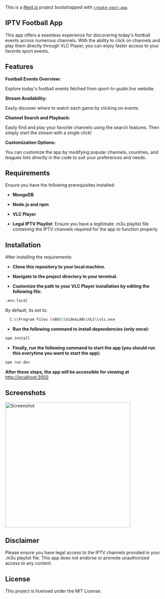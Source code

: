 This is a [Next.js](https://nextjs.org/) project bootstrapped with [`create-next-app`](https://github.com/vercel/next.js/tree/canary/packages/create-next-app).

## IPTV Football App
This app offers a seamless experience for discovering today's football events across numerous channels. With the ability to click on channels and play them directly through VLC Player, you can enjoy faster access to your favorite sport events.

## Features

**Football Events Overview:** 

Explore today's football events fetched from *sport-tv-guide.live* website.

**Stream Availability:**

Easily discover where to watch each game by clicking on events.

**Channel Search and Playback:**

Easily find and play your favorite channels using the search features. Then simply start the stream with a single click!

**Customization Options:**

You can customize the app by modifying popular channels, countries, and leagues lists directly in the code to suit your preferences and needs.

## Requirements

Ensure you have the following prerequisites installed:

- ****MongoDB****

- ****Node.js and npm****

- ****VLC Player****
  
- ****Legal IPTV Playlist****: Ensure you have a legitimate .m3u playlist file containing the IPTV channels required for the app to function properly.


## Installation

After installing the requirements:

- ****Clone this repository to your local machine.****

- ****Navigate to the project directory in your terminal.****

- ****Customize the path to your VLC Player installation by editing the following file:****
```bash
.env.local
```
By default, its set to:
```bash
  C:\\Program Files (x86)\\VideoLAN\\VLC\\vlc.exe
```
- ****Run the following command to install dependencies (only once):****
```bash
npm install
```
- ****Finally, run the following command to start the app (you should run this everytime you want to start the app):****
```bash
npm run dev
```
****After these steps, the app will be accessible for viewing at**** 
[http://localhost:3002](http://localhost:3002)

## Screenshots

<img src="https://i.ibb.co/z2nSgHV/Screenshot-4.jpg" alt="Screenshot" width="400">

## Disclaimer

Please ensure you have legal access to the IPTV channels provided in your .m3u playlist file. This app does not endorse or promote unauthorized access to any content.

## License

This project is licensed under the MIT License.
